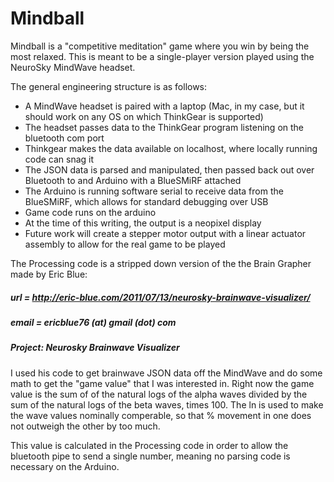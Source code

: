 # Mindball

Mindball is a "competitive meditation" game where you win by being the most relaxed.  This is meant to be a single-player version played using the NeuroSky MindWave headset.

The general engineering structure is as follows:
  * A MindWave headset is paired with a laptop (Mac, in my case, but it should work on any OS on which ThinkGear is supported)
  * The headset passes data to the ThinkGear program listening on the bluetooth com port
  * Thinkgear makes the data available on localhost, where locally running code can snag it
  * The JSON data is parsed and manipulated, then passed back out over Bluetooth to and Arduino with a BlueSMiRF attached
  * The Arduino is running software serial to receive data from the BlueSMiRF, which allows for standard debugging over USB
  * Game code runs on the arduino
  * At the time of this writing, the output is a neopixel display
  * Future work will create a stepper motor output with a linear actuator assembly to allow for the real game to be played

The Processing code is a stripped down version of the the Brain Grapher made by Eric Blue:
  ##### url   = http://eric-blue.com/2011/07/13/neurosky-brainwave-visualizer/ #####
  ##### email = ericblue76 (at) gmail (dot) com #####
  ##### Project: Neurosky Brainwave Visualizer #####

I used his code to get brainwave JSON data off the MindWave and do some math to get the "game value" that I was interested in.  Right now the game value is the sum of of the natural logs of the alpha waves divided by the sum of the natural logs of the beta waves, times 100.  The ln is used to make the wave values nominally comperable, so that % movement in one does not outweigh the other by too much.

This value is calculated in the Processing code in order to allow the bluetooth pipe to send a single number, meaning no parsing code is necessary on the Arduino.
